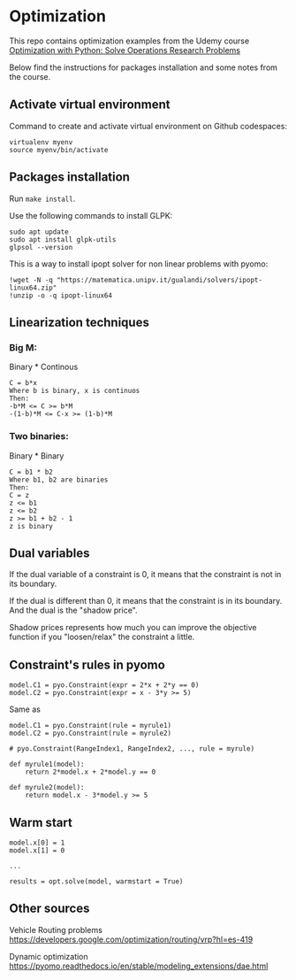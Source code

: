 # Optimization

This repo contains optimization examples from the Udemy course [Optimization with Python: Solve Operations Research Problems](https://www.udemy.com/course/optimization-with-python-linear-nonlinear-and-cplex-gurobi/?utm_source=adwords&utm_medium=udemyads&utm_campaign=LongTail_la.EN_cc.ROW&utm_content=deal4584&utm_term=_._ag_77879424134_._ad_535397245863_._kw__._de_c_._dm__._pl__._ti_dsa-1007766171312_._li_1003659_._pd__._&matchtype=&gclid=Cj0KCQjwldKmBhCCARIsAP-0rfyaVSAGVon-YqCde9Zk6TURDLKAe0beqpmpRje1_2pCseJ6N2FBBgoaAplkEALw_wcB)

Below find the instructions for packages installation and some notes from the course.

## Activate virtual environment

Command to create and activate virtual environment on Github codespaces: 

```
virtualenv myenv
source myenv/bin/activate
```

## Packages installation
Run ```make install```.

Use the following commands to install GLPK:
```
sudo apt update
sudo apt install glpk-utils
glpsol --version
```

This is a way to install ipopt solver for non linear problems with pyomo:

```
!wget -N -q "https://matematica.unipv.it/gualandi/solvers/ipopt-linux64.zip"
!unzip -o -q ipopt-linux64
```

## Linearization techniques

### Big M:
Binary * Continous

```
C = b*x
Where b is binary, x is continuos
Then:
-b*M <= C >= b*M
-(1-b)*M <= C-x >= (1-b)*M
```
### Two binaries:
Binary * Binary

```
C = b1 * b2
Where b1, b2 are binaries
Then:
C = z
z <= b1
z <= b2
z >= b1 + b2 - 1
z is binary
```
## Dual variables

If the dual variable of a constraint is 0, it means that the constraint is not in its boundary.  

If the dual is different than 0, it means that the constraint is in its boundary. And the dual is the "shadow price".  

Shadow prices represents how much you can improve the objective function if you "loosen/relax" the constraint a little.

## Constraint's rules in pyomo

```
model.C1 = pyo.Constraint(expr = 2*x + 2*y == 0)
model.C2 = pyo.Constraint(expr = x - 3*y >= 5)
```
Same as
```
model.C1 = pyo.Constraint(rule = myrule1)
model.C2 = pyo.Constraint(rule = myrule2)

# pyo.Constraint(RangeIndex1, RangeIndex2, ..., rule = myrule)

def myrule1(model):
    return 2*model.x + 2*model.y == 0

def myrule2(model):
    return model.x - 3*model.y >= 5
```

## Warm start

```
model.x[0] = 1
model.x[1] = 0

...

results = opt.solve(model, warmstart = True)
```

## Other sources

Vehicle Routing problems
https://developers.google.com/optimization/routing/vrp?hl=es-419

Dynamic optimization
https://pyomo.readthedocs.io/en/stable/modeling_extensions/dae.html